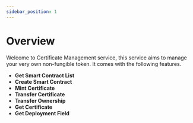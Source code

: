 ```yaml
---
sidebar_position: 1
---
```


# Overview

Welcome to Certificate Management service, this service aims to manage your very own non-fungible token. It comes with the following features.

- **Get Smart Contract List**
- **Create Smart Contract**
- **Mint Certificate**
- **Transfer Certificate**
- **Transfer Ownership**
- **Get Certificate**
- **Get Deployment Field**
